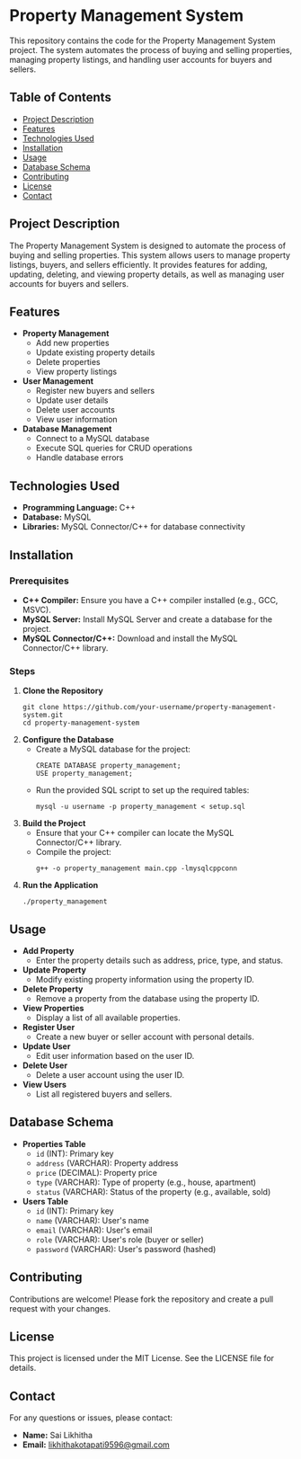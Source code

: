 
<h1>Property Management System</h1>
<p>This repository contains the code for the Property Management System project. The system automates the process of buying and selling properties, managing property listings, and handling user accounts for buyers and sellers.</p>

<h2>Table of Contents</h2>
<ul>
      <li><a href="#project-description">Project Description</a></li>
        <li><a href="#features">Features</a></li>
        <li><a href="#technologies-used">Technologies Used</a></li>
        <li><a href="#installation">Installation</a></li>
        <li><a href="#usage">Usage</a></li>
        <li><a href="#database-schema">Database Schema</a></li>
        <li><a href="#contributing">Contributing</a></li>
        <li><a href="#license">License</a></li>
        <li><a href="#contact">Contact</a></li>
    </ul>

<h2 id="project-description">Project Description</h2>
<p>The Property Management System is designed to automate the process of buying and selling properties. This system allows users to manage property listings, buyers, and sellers efficiently. It provides features for adding, updating, deleting, and viewing property details, as well as managing user accounts for buyers and sellers.</p>

<h2 id="features">Features</h2>
<ul>
        <li><b>Property Management</b>
            <ul>
                <li>Add new properties</li>
                <li>Update existing property details</li>
                <li>Delete properties</li>
                <li>View property listings</li>
            </ul>
        </li>
        <li><b>User Management</b>
            <ul>
                <li>Register new buyers and sellers</li>
                <li>Update user details</li>
                <li>Delete user accounts</li>
                <li>View user information</li>
            </ul>
        </li>
        <li><b>Database Management</b>
            <ul>
                <li>Connect to a MySQL database</li>
                <li>Execute SQL queries for CRUD operations</li>
                <li>Handle database errors</li>
            </ul>
        </li>
    </ul>

<h2 id="technologies-used">Technologies Used</h2>
    <ul>
        <li><b>Programming Language:</b> C++</li>
        <li><b>Database:</b> MySQL</li>
        <li><b>Libraries:</b> MySQL Connector/C++ for database connectivity</li>
    </ul>

<h2 id="installation">Installation</h2>
<h3>Prerequisites</h3>
    <ul>
        <li><b>C++ Compiler:</b> Ensure you have a C++ compiler installed (e.g., GCC, MSVC).</li>
        <li><b>MySQL Server:</b> Install MySQL Server and create a database for the project.</li>
        <li><b>MySQL Connector/C++:</b> Download and install the MySQL Connector/C++ library.</li>
    </ul>

<h3>Steps</h3>
    <ol>
        <li><b>Clone the Repository</b>
            <pre><code>git clone https://github.com/your-username/property-management-system.git
cd property-management-system</code></pre>
        </li>
        <li><b>Configure the Database</b>
            <ul>
                <li>Create a MySQL database for the project:
                    <pre><code>CREATE DATABASE property_management;
USE property_management;</code></pre>
                </li>
                <li>Run the provided SQL script to set up the required tables:
                    <pre><code>mysql -u username -p property_management &lt; setup.sql</code></pre>
                </li>
            </ul>
        </li>
        <li><b>Build the Project</b>
            <ul>
                <li>Ensure that your C++ compiler can locate the MySQL Connector/C++ library.</li>
                <li>Compile the project:
                    <pre><code>g++ -o property_management main.cpp -lmysqlcppconn</code></pre>
                </li>
            </ul>
        </li>
        <li><b>Run the Application</b>
            <pre><code>./property_management</code></pre>
        </li>
    </ol>

<h2 id="usage">Usage</h2>
    <ul>
        <li><b>Add Property</b>
            <ul>
                <li>Enter the property details such as address, price, type, and status.</li>
            </ul>
        </li>
        <li><b>Update Property</b>
            <ul>
                <li>Modify existing property information using the property ID.</li>
            </ul>
        </li>
        <li><b>Delete Property</b>
            <ul>
                <li>Remove a property from the database using the property ID.</li>
            </ul>
        </li>
        <li><b>View Properties</b>
            <ul>
                <li>Display a list of all available properties.</li>
            </ul>
        </li>
        <li><b>Register User</b>
            <ul>
                <li>Create a new buyer or seller account with personal details.</li>
            </ul>
        </li>
        <li><b>Update User</b>
            <ul>
                <li>Edit user information based on the user ID.</li>
            </ul>
        </li>
        <li><b>Delete User</b>
            <ul>
                <li>Delete a user account using the user ID.</li>
            </ul>
        </li>
        <li><b>View Users</b>
            <ul>
                <li>List all registered buyers and sellers.</li>
            </ul>
        </li>
    </ul>

<h2 id="database-schema">Database Schema</h2>
    <ul>
        <li><b>Properties Table</b>
            <ul>
                <li><code>id</code> (INT): Primary key</li>
                <li><code>address</code> (VARCHAR): Property address</li>
                <li><code>price</code> (DECIMAL): Property price</li>
                <li><code>type</code> (VARCHAR): Type of property (e.g., house, apartment)</li>
                <li><code>status</code> (VARCHAR): Status of the property (e.g., available, sold)</li>
            </ul>
        </li>
        <li><b>Users Table</b>
            <ul>
                <li><code>id</code> (INT): Primary key</li>
                <li><code>name</code> (VARCHAR): User's name</li>
                <li><code>email</code> (VARCHAR): User's email</li>
                <li><code>role</code> (VARCHAR): User's role (buyer or seller)</li>
                <li><code>password</code> (VARCHAR): User's password (hashed)</li>
            </ul>
        </li>
    </ul>

<h2 id="contributing">Contributing</h2>
    <p>Contributions are welcome! Please fork the repository and create a pull request with your changes.</p>

<h2 id="license">License</h2>
    <p>This project is licensed under the MIT License. See the LICENSE file for details.</p>

<h2 id="contact">Contact</h2>
    <p>For any questions or issues, please contact:</p>
    <ul>
        <li><b>Name:</b> Sai Likhitha</li>
        <li><b>Email:</b> <a href="mailto:likhithakotapati9596@gmail.com">likhithakotapati9596@gmail.com</a></li>
    </ul>
</body>
</html>
